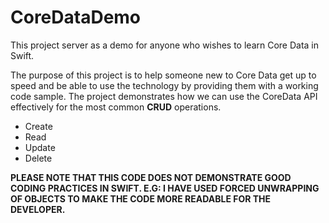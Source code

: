 # CoreDataDemo
This project server as a demo for anyone who wishes to learn Core Data in Swift.

The purpose of this project is to help someone new to Core Data get up to speed and be able to use the technology by providing them with a working code sample. The project demonstrates how we can use the CoreData API effectively for the most common **CRUD** operations.
* Create
* Read
* Update
* Delete

**PLEASE NOTE THAT THIS CODE DOES NOT DEMONSTRATE GOOD CODING PRACTICES IN SWIFT. E.G: I HAVE USED FORCED UNWRAPPING OF OBJECTS TO MAKE THE CODE MORE READABLE FOR THE DEVELOPER.** 
